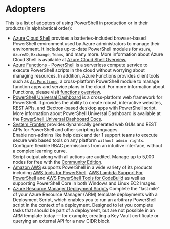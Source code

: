 # Adopters

<!--
Example entry:

```markdown
* [PowerShell](https://github.com/powershell/powershell) uses PowerShell for builds, test automation, and packaging.
  This includes over 11,000 test cases supported on various Linux distros, Windows, and macOS.
  More information about PowerShell is available at [PowerShell Docs](https://aka.ms/powershell-docs).
```
-->

This is a list of adopters of using PowerShell in production or in their products (in alphabetical order):

* [Azure Cloud Shell](https://shell.azure.com/) provides a batteries-included browser-based PowerShell environment used by Azure administrators to manage their environment.
  It includes up-to-date PowerShell modules for `Azure`, `AzureAD`, `Exchange`, `Teams`, and many more.
  More information about Azure Cloud Shell is available at [Azure Cloud Shell Overview.](https://docs.microsoft.com/azure/cloud-shell/overview)
* [Azure Functions - PowerShell](https://github.com/Azure/azure-functions-powershell-worker) is a serverless compute service to execute PowerShell scripts in the cloud without worrying about managing resources.
  In addition, Azure Functions provides client tools such as [`Az.Functions`](https://www.powershellgallery.com/packages/Az.Functions), a cross-platform PowerShell module to manage function apps and service plans in the cloud.
  For more information about Functions, please visit [functions overview](https://docs.microsoft.com/en-us/azure/azure-functions/functions-overview).
* [PowerShell Universal Dashboard](https://ironmansoftware.com/powershell-universal-dashboard) is a cross-platform web framework for PowerShell. 
  It provides the ability to create robust, interactive websites, REST APIs, and Electron-based desktop apps with PowerShell script. 
  More information about PowerShell Universal Dashboard is available at the [PowerShell Universal Dashboard Docs](https://docs.universaldashboard.io).
* [System Frontier](https://systemfrontier.com/solutions/powershell/) provides dynamically generated web GUIs and REST APIs for PowerShell and other scripting languages.  
  Enable non-admins like help desk and tier 1 support teams to execute secure web based tools on any platform `without admin rights`.  
  Configure flexible RBAC permissions from an intuitive interface, without a complex learning curve.  
  Script output along with all actions are audited. Manage up to 5,000 nodes for free with the [Community Edition](https://systemfrontier.com/solutions/community-edition/).
* [Amazon AWS](https://aws.com) supports PowerShell in a wide variety of its products including [AWS tools for PowerShell](https://github.com/aws/aws-tools-for-powershell),
  [AWS Lambda Support For PowerShell](https://github.com/aws/aws-lambda-dotnet/tree/master/PowerShell) and [AWS PowerShell Tools for CodeBuild](https://docs.aws.amazon.com/powershell/latest/reference/items/CodeBuild_cmdlets.html)
  as well as supporting PowerShell Core in both Windows and Linux EC2 Images.
* [Azure Resource Manager Deployment Scripts](https://docs.microsoft.com/azure/azure-resource-manager/templates/deployment-script-template) Complete the "last mile" of your Azure Resource Manager (ARM) template deployments with a Deployment Script, which enables you to run an arbitrary PowerShell script in the context of a deployment.
  Designed to let you complete tasks that should be part of a deployment, but are not possible in an ARM template today — for example, creating a Key Vault certificate or querying an external API for a new CIDR block. 
